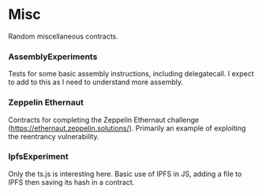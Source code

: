 # Misc

Random miscellaneous contracts.

### AssemblyExperiments
Tests for some basic assembly instructions, including delegatecall. I expect to add to this as I need to understand more assembly.

### Zeppelin Ethernaut
Contracts for completing the Zeppelin Ethernaut challenge (https://ethernaut.zeppelin.solutions/). Primarily an example of exploiting the reentrancy vulnerability.

### IpfsExperiment
Only the ts.js is interesting here. Basic use of IPFS in JS, adding a file to IPFS then saving its hash in a contract.
